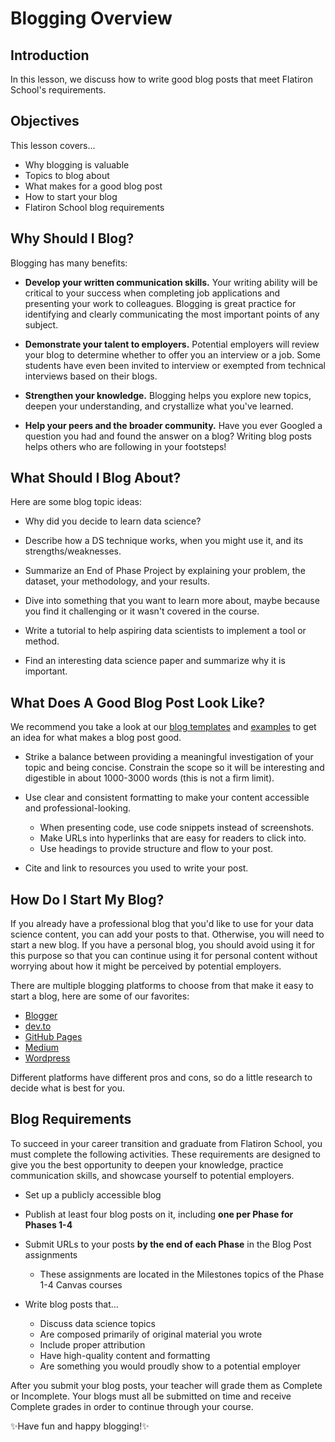 # Blogging Overview

## Introduction

In this lesson, we discuss how to write good blog posts that meet Flatiron School's requirements.

## Objectives

This lesson covers...

* Why blogging is valuable
* Topics to blog about
* What makes for a good blog post
* How to start your blog
* Flatiron School blog requirements 

## Why Should I Blog?

Blogging has many benefits:

* **Develop your written communication skills.** Your writing ability will be critical to your success when completing job applications and presenting your work to colleagues. Blogging is great practice for identifying and clearly communicating the most important points of any subject.

* **Demonstrate your talent to employers.** Potential employers will review your blog to determine whether to offer you an interview or a job. Some students have even been invited to interview or exempted from technical interviews based on their blogs.

* **Strengthen your knowledge.** Blogging helps you explore new topics, deepen your understanding, and crystallize what you've learned.

* **Help your peers and the broader community.** Have you ever Googled a question you had and found the answer on a blog? Writing blog posts helps others who are following in your footsteps!

## What Should I Blog About?

Here are some blog topic ideas:

* Why did you decide to learn data science?

* Describe how a DS technique works, when you might use it, and its strengths/weaknesses.

* Summarize an End of Phase Project by explaining your problem, the dataset, your methodology, and your results.

* Dive into something that you want to learn more about, maybe because you find it challenging or it wasn't covered in the course.

* Write a tutorial to help aspiring data scientists to implement a tool or method.

* Find an interesting data science paper and summarize why it is important.

## What Does A Good Blog Post Look Like?

We recommend you take a look at our [blog templates](https://drive.google.com/drive/folders/1UBiRCRLzVP5CHU3PJNwoMZAe3ajUBm2a?usp=sharing) and [examples](https://docs.google.com/document/d/1eqL8Dsj7dH7s_MRnf_4-3kCiSz72POHTfb-sBRN5Zhs/edit?usp=sharing) to get an idea for what makes a blog post good.

* Strike a balance between providing a meaningful investigation of your topic and being concise. Constrain the scope so it will be interesting and digestible in about 1000-3000 words (this is not a firm limit).

* Use clear and consistent formatting to make your content accessible and professional-looking.
  * When presenting code, use code snippets instead of screenshots.
  * Make URLs into hyperlinks that are easy for readers to click into.
  * Use headings to provide structure and flow to your post.

* Cite and link to resources you used to write your post.

## How Do I Start My Blog?

If you already have a professional blog that you'd like to use for your data science content, you can add your posts to that. Otherwise, you will need to start a new blog. If you have a personal blog, you should avoid using it for this purpose so that you can continue using it for personal content without worrying about how it might be perceived by potential employers.

There are multiple blogging platforms to choose from that make it easy to start a blog, here are some of our favorites:

* [Blogger](https://www.blogger.com/)
* [dev.to](https://dev.to/)
* [GitHub Pages](https://pages.github.com/)
* [Medium](https://medium.com/)
* [Wordpress](https://wordpress.com/)

Different platforms have different pros and cons, so do a little research to decide what is best for you.

## Blog Requirements

To succeed in your career transition and graduate from Flatiron School, you must complete the following activities. These requirements are designed to give you the best opportunity to deepen your knowledge, practice communication skills, and showcase yourself to potential employers.

* Set up a publicly accessible blog 

* Publish at least four blog posts on it, including **one per Phase for Phases 1-4**

* Submit URLs to your posts **by the end of each Phase** in the Blog Post assignments
  * These assignments are located in the Milestones topics of the Phase 1-4 Canvas courses
  
* Write blog posts that...
  * Discuss data science topics
  * Are composed primarily of original material you wrote
  * Include proper attribution
  * Have high-quality content and formatting
  * Are something you would proudly show to a potential employer

After you submit your blog posts, your teacher will grade them as Complete or Incomplete. Your blogs must all be submitted on time and receive Complete grades in order to continue through your course.

✨Have fun and happy blogging!✨
